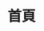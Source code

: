 ---
home: true
layout: BlogHome
icon: house
title: 首頁
# heroImage: https://theme-hope-assets.vuejs.press/logo.svg
heroText: Tsaitou7361's Blog
heroFullScreen: true
# tagline: 幼馴染とお宅友達と実妹は...全て共存可能だよう！
tagline: 這裡看起來還空蕩蕩的呢！
projects:
  - icon: project
    name: MCRcon
    desc: Minecraft Rcon 客戶端
    link: https://github.com/Tsaitou7361/MCRcon

  - icon: link
    name: 未來新興伺服器
    desc: 我的 Minecraft 伺服器
    link: https://innomc.pages.dev

    # icon: book
    # name: 書籍名稱
    # desc: 書籍描述
    # link: 連結

  - icon: fa-brands fa-discord
    name: 我的 Discord
    desc: 現在就加入我的 Discord！
    link: https://discord.gg/aAdPbFKynn

  - icon: friend
    name: 中文麥塊常見問題百科
    link: https://notlin4.github.io

  #   icon: https://theme-hope-assets.vuejs.press/logo.svg （圖示連結）
  #   name: 名稱
  #   desc: 描述
  #   link: 連結

footer: 
---